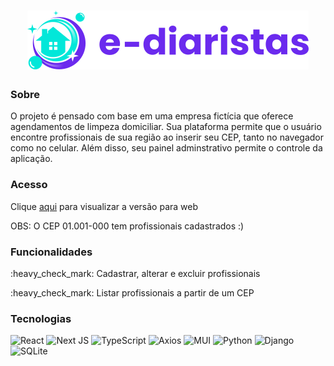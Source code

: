 <h1 align="center"><img alt="E-Diaristas" src="/web/public/img/logos/logo.svg" /></h1>

<h3>Sobre</h3>
<p>O projeto é pensado com base em uma empresa fictícia que oferece agendamentos de limpeza domiciliar. Sua plataforma permite que o usuário encontre profissionais de sua região ao inserir seu CEP, tanto no navegador como no celular. Além disso, seu painel adminstrativo permite o controle da aplicação.</p>

<h3>Acesso</h3>
<p>Clique <a href="https://e-diaristas-mf.vercel.app/">aqui</a> para visualizar a versão para web</p>
<p>OBS: O CEP 01.001-000 tem profissionais cadastrados :)</p>

<h3>Funcionalidades</h3>
<p>:heavy_check_mark: Cadastrar, alterar e excluir profissionais</p>
<p>:heavy_check_mark: Listar profissionais a partir de um CEP</p>

<h3>Tecnologias</h3>

![React](https://img.shields.io/badge/react-%2320232a.svg?style=for-the-badge&logo=react&logoColor=%2361DAFB)
![Next JS](https://img.shields.io/badge/Next-black?style=for-the-badge&logo=next.js&logoColor=white)
![TypeScript](https://img.shields.io/badge/typescript-%23007ACC.svg?style=for-the-badge&logo=typescript&logoColor=white)
![Axios](https://img.shields.io/badge/Axios-5a29e4?style=for-the-badge)
![MUI](https://img.shields.io/badge/MUI-%230081CB.svg?style=for-the-badge&logo=material-ui&logoColor=white)
![Python](https://img.shields.io/badge/python-3670A0?style=for-the-badge&logo=python&logoColor=ffdd54)
![Django](https://img.shields.io/badge/django-%23092E20.svg?style=for-the-badge&logo=django&logoColor=white)
![SQLite](https://img.shields.io/badge/sqlite-%2307405e.svg?style=for-the-badge&logo=sqlite&logoColor=white)
